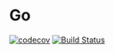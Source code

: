 # Go
[![codecov](https://codecov.io/gh/JaneKetko/Go/branch/master/graph/badge.svg)](https://codecov.io/gh/JaneKetko/Go)
[![Build Status](https://travis-ci.com/JaneKetko/Go.svg?branch=master)](https://travis-ci.com/JaneKetko/Go)

